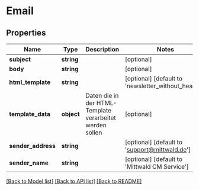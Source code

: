 # Email

## Properties
Name | Type | Description | Notes
------------ | ------------- | ------------- | -------------
**subject** | **string** |  | [optional] 
**body** | **string** |  | [optional] 
**html_template** | **string** |  | [optional] [default to 'newsletter_without_header']
**template_data** | **object** | Daten die in der HTML-Template verarbeitet werden sollen | [optional] 
**sender_address** | **string** |  | [optional] [default to 'support@mittwald.de']
**sender_name** | **string** |  | [optional] [default to 'Mittwald CM Service']

[[Back to Model list]](../README.md#documentation-for-models) [[Back to API list]](../README.md#documentation-for-api-endpoints) [[Back to README]](../README.md)


